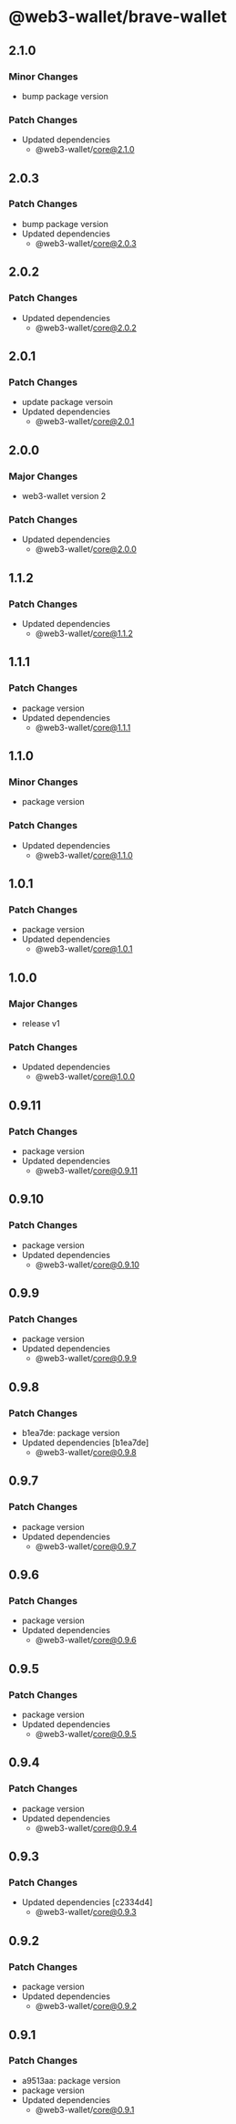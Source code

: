 # @web3-wallet/brave-wallet

## 2.1.0

### Minor Changes

- bump package version

### Patch Changes

- Updated dependencies
  - @web3-wallet/core@2.1.0

## 2.0.3

### Patch Changes

- bump package version
- Updated dependencies
  - @web3-wallet/core@2.0.3

## 2.0.2

### Patch Changes

- Updated dependencies
  - @web3-wallet/core@2.0.2

## 2.0.1

### Patch Changes

- update package versoin
- Updated dependencies
  - @web3-wallet/core@2.0.1

## 2.0.0

### Major Changes

- web3-wallet version 2

### Patch Changes

- Updated dependencies
  - @web3-wallet/core@2.0.0

## 1.1.2

### Patch Changes

- Updated dependencies
  - @web3-wallet/core@1.1.2

## 1.1.1

### Patch Changes

- package version
- Updated dependencies
  - @web3-wallet/core@1.1.1

## 1.1.0

### Minor Changes

- package version

### Patch Changes

- Updated dependencies
  - @web3-wallet/core@1.1.0

## 1.0.1

### Patch Changes

- package version
- Updated dependencies
  - @web3-wallet/core@1.0.1

## 1.0.0

### Major Changes

- release v1

### Patch Changes

- Updated dependencies
  - @web3-wallet/core@1.0.0

## 0.9.11

### Patch Changes

- package version
- Updated dependencies
  - @web3-wallet/core@0.9.11

## 0.9.10

### Patch Changes

- package version
- Updated dependencies
  - @web3-wallet/core@0.9.10

## 0.9.9

### Patch Changes

- package version
- Updated dependencies
  - @web3-wallet/core@0.9.9

## 0.9.8

### Patch Changes

- b1ea7de: package version
- Updated dependencies [b1ea7de]
  - @web3-wallet/core@0.9.8

## 0.9.7

### Patch Changes

- package version
- Updated dependencies
  - @web3-wallet/core@0.9.7

## 0.9.6

### Patch Changes

- package version
- Updated dependencies
  - @web3-wallet/core@0.9.6

## 0.9.5

### Patch Changes

- package version
- Updated dependencies
  - @web3-wallet/core@0.9.5

## 0.9.4

### Patch Changes

- package version
- Updated dependencies
  - @web3-wallet/core@0.9.4

## 0.9.3

### Patch Changes

- Updated dependencies [c2334d4]
  - @web3-wallet/core@0.9.3

## 0.9.2

### Patch Changes

- package version
- Updated dependencies
  - @web3-wallet/core@0.9.2

## 0.9.1

### Patch Changes

- a9513aa: package version
- package version
- Updated dependencies
  - @web3-wallet/core@0.9.1
